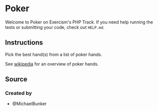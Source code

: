 # Poker

Welcome to Poker on Exercism's PHP Track.
If you need help running the tests or submitting your code, check out `HELP.md`.

## Instructions

Pick the best hand(s) from a list of poker hands.

See [wikipedia](https://en.wikipedia.org/wiki/List_of_poker_hands) for an overview of poker hands.

## Source

### Created by

- @MichaelBunker